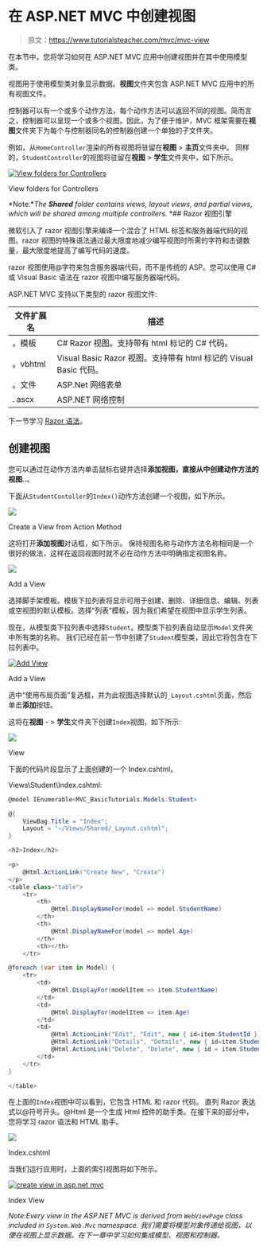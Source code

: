 # 在 ASP.NET MVC 中创建视图

> 原文：<https://www.tutorialsteacher.com/mvc/mvc-view>

在本节中，您将学习如何在 ASP.NET MVC 应用中创建视图并在其中使用模型类。

视图用于使用模型类对象显示数据。**视图**文件夹包含 ASP.NET MVC 应用中的所有视图文件。

控制器可以有一个或多个动作方法，每个动作方法可以返回不同的视图。简而言之，控制器可以呈现一个或多个视图。因此，为了便于维护，MVC 框架需要在**视图**文件夹下为每个与控制器同名的控制器创建一个单独的子文件夹。

例如，从`HomeController`渲染的所有视图将驻留在**视图** > **主页**文件夹中。 同样的，`StudentController`的视图将驻留在**视图** > **学生**文件夹中，如下所示。

[![View folders for Controllers](img/0a1a6f921298520466cdbb44fdca97a3.png)](../../Content/images/mvc/view-folder-for-controllers.png)

View folders for Controllers



*Note:**The **Shared** folder contains views, layout views, and partial views, which will be shared among multiple controllers.* *## Razor 视图引擎

微软引入了 razor 视图引擎来编译一个混合了 HTML 标签和服务器端代码的视图。razor 视图的特殊语法通过最大限度地减少编写视图时所需的字符和击键数量，最大限度地提高了编写代码的速度。

razor 视图使用@字符来包含服务器端代码，而不是传统的 ASP。您可以使用 C# 或 Visual Basic 语法在 razor 视图中编写服务器端代码。

ASP.NET MVC 支持以下类型的 razor 视图文件:

| 文件扩展名 | 描述 |
| --- | --- |
| 。模板 | C# Razor 视图。支持带有 html 标记的 C# 代码。 |
| 。vbhtml | Visual Basic Razor 视图。支持带有 html 标记的 Visual Basic 代码。 |
| 。文件 | ASP.Net 网络表单 |
| . ascx | ASP.NET 网络控制 |

下一节学习 [Razor 语法](/mvc/razor-syntax)。

## 创建视图

您可以通过在动作方法内单击鼠标右键并选择**添加视图，直接从中创建动作方法的视图..**。

下面从`StudentContoller`的`Index()`动作方法创建一个视图，如下所示。

[![](img/d74fa102ad0d83158b67af1a611a9f23.png)](../../Content/images/mvc/add-view-1.png)

Create a View from Action Method



这将打开**添加视图**对话框，如下所示。 保持视图名称与动作方法名称相同是一个很好的做法，这样在返回视图时就不必在动作方法中明确指定视图名称。

[![](img/f28ef16617259565e125401b7dafe25e.png)](../../Content/images/mvc/addview2.png)

Add a View



选择脚手架模板。模板下拉列表将显示可用于创建、删除、详细信息、编辑、列表或空视图的默认模板。选择“列表”模板，因为我们希望在视图中显示学生列表。

现在，从模型类下拉列表中选择`Student`。模型类下拉列表自动显示`Model`文件夹中所有类的名称。 我们已经在前一节中创建了`Student`模型类，因此它将包含在下拉列表中。

[![Add View](img/bded8928586e884be47c4dfe3fb02efb.png)](../../Content/images/mvc/addview3.png)

Add a View



选中“使用布局页面”复选框，并为此视图选择默认的`_Layout.cshtml`页面，然后单击**添加**按钮。

这将在**视图** - > **学生**文件夹下创建`Index`视图，如下所示:

[![](img/e6a2813d5341cc8842b169125e6e2060.png)](../../Content/images/mvc/addview4.png)

View



下面的代码片段显示了上面创建的一个 Index.cshtml。

Views\Student\Index.cshtml: 

```cs
@model IEnumerable<MVC_BasicTutorials.Models.Student>

@{
    ViewBag.Title = "Index";
    Layout = "~/Views/Shared/_Layout.cshtml";
}

<h2>Index</h2>

<p>
    @Html.ActionLink("Create New", "Create")
</p>
<table class="table">
    <tr>
        <th>
            @Html.DisplayNameFor(model => model.StudentName)
        </th>
        <th>
            @Html.DisplayNameFor(model => model.Age)
        </th>
        <th></th>
    </tr>

@foreach (var item in Model) {
    <tr>
        <td>
            @Html.DisplayFor(modelItem => item.StudentName)
        </td>
        <td>
            @Html.DisplayFor(modelItem => item.Age)
        </td>
        <td>
            @Html.ActionLink("Edit", "Edit", new { id=item.StudentId }) |
            @Html.ActionLink("Details", "Details", new { id=item.StudentId  }) |
            @Html.ActionLink("Delete", "Delete", new { id = item.StudentId })
        </td>
    </tr>
}

</table>
```

在上面的`Index`视图中可以看到，它包含 HTML 和 razor 代码。 直列 Razor 表达式以@符号开头。@Html 是一个生成 Html 控件的助手类。在接下来的部分中，您将学习 razor 语法和 HTML 助手。

[![](img/db0143f925c2d32c7f7a2a26fd3a245f.png)](../../Content/images/mvc/razor-view.png)

Index.cshtml



当我们运行应用时，上面的索引视图将如下所示。

[![create view in asp.net mvc](img/a353c7ae3163145f369cc8c6ee43c275.png)](../../Content/images/mvc/index-view.png)

Index View



*Note:**Every view in the ASP.NET MVC is derived from `WebViewPage` class included in `System.Web.Mvc` namespace.* *我们需要将模型对象传递给视图，以便在视图上显示数据。在下一章中学习如何集成模型、视图和控制器。***